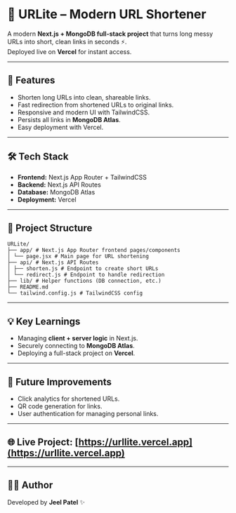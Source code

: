 # 🔗 URLite – Modern URL Shortener

A modern **Next.js + MongoDB full-stack project** that turns long messy URLs into short, clean links in seconds ⚡.  
Deployed live on **Vercel** for instant access.

---

## 🚀 Features
- Shorten long URLs into clean, shareable links.
- Fast redirection from shortened URLs to original links.
- Responsive and modern UI with TailwindCSS.
- Persists all links in **MongoDB Atlas**.
- Easy deployment with Vercel.

---

## 🛠️ Tech Stack
- **Frontend:** Next.js App Router + TailwindCSS  
- **Backend:** Next.js API Routes  
- **Database:** MongoDB Atlas  
- **Deployment:** Vercel  

---

## 📂 Project Structure

```
URLite/
├── app/ # Next.js App Router frontend pages/components
│ └── page.jsx # Main page for URL shortening
├── api/ # Next.js API Routes
│ ├── shorten.js # Endpoint to create short URLs
│ └── redirect.js # Endpoint to handle redirection
├── lib/ # Helper functions (DB connection, etc.)
├── README.md
└── tailwind.config.js # TailwindCSS config
```

---

## 💡 Key Learnings
- Managing **client + server logic** in Next.js.
- Securely connecting to **MongoDB Atlas**.
- Deploying a full-stack project on **Vercel**.

---

## 📌 Future Improvements
- Click analytics for shortened URLs.  
- QR code generation for links.  
- User authentication for managing personal links.  

---

## 🌐 Live Project: [https://urllite.vercel.app](https://urllite.vercel.app)

---

## 👨‍💻 Author
Developed by **Jeel Patel** ✨
